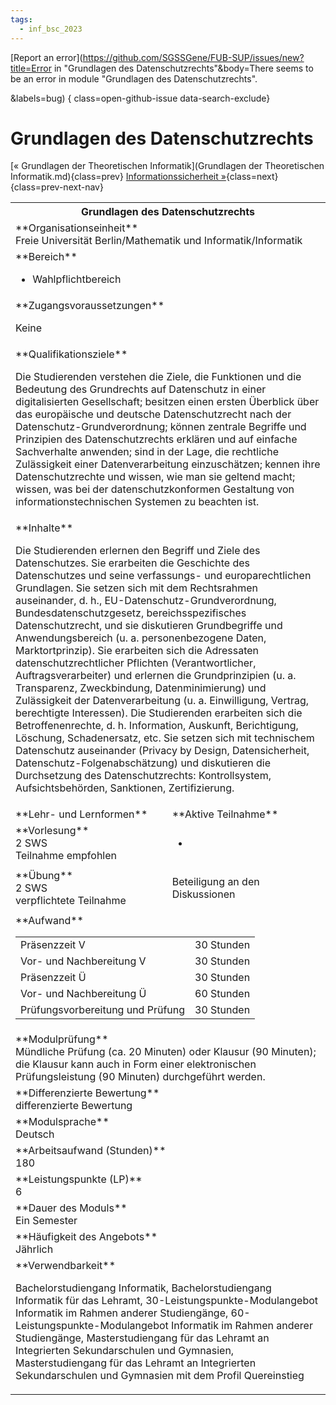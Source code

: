```yaml
---
tags:
  - inf_bsc_2023
---
```

[Report an error](https://github.com/SGSSGene/FUB-SUP/issues/new?title=Error in "Grundlagen des Datenschutzrechts"&body=There seems to be an error in module "Grundlagen des Datenschutzrechts".

<Describe here a slightly more detailed description of what is wrong>&labels=bug)
{ class=open-github-issue data-search-exclude}

# Grundlagen des Datenschutzrechts

[« Grundlagen der Theoretischen Informatik](Grundlagen der Theoretischen Informatik.md){class=prev}
[Informationssicherheit »](Informationssicherheit.md){class=next}
{class=prev-next-nav}

<table markdown id="moduledesc">
<tr markdown class="moduledesc_head"><th colspan="2">Grundlagen des Datenschutzrechts </th></tr>
<tr markdown><td colspan="2">**Organisationseinheit**   <br>Freie Universität Berlin/Mathematik und Informatik/Informatik</td></tr>

<tr markdown><td colspan="2">**Bereich**<br>


- Wahlpflichtbereich

</td></tr>

<tr markdown><td colspan="2">**Zugangsvoraussetzungen** <br>

Keine


</td></tr>
<tr markdown><td colspan="2">**Qualifikationsziele**    <br>

Die Studierenden verstehen die Ziele, die Funktionen und die Bedeutung des
Grundrechts auf Datenschutz in einer digitalisierten Gesellschaft; besitzen
einen ersten Überblick über das europäische und deutsche Datenschutzrecht
nach der Datenschutz-Grundverordnung; können zentrale Begriffe und
Prinzipien des Datenschutzrechts erklären und auf einfache Sachverhalte
anwenden; sind in der Lage, die rechtliche Zulässigkeit einer
Datenverarbeitung einzuschätzen; kennen ihre Datenschutzrechte und wissen,
wie man sie geltend macht; wissen, was bei der datenschutzkonformen
Gestaltung von informationstechnischen Systemen zu beachten ist.


</td></tr>
<tr markdown><td colspan="2">**Inhalte**                <br>

Die Studierenden erlernen den Begriff und Ziele des Datenschutzes. Sie
erarbeiten die Geschichte des Datenschutzes und seine verfassungs- und
europarechtlichen Grundlagen. Sie setzen sich mit dem Rechtsrahmen
auseinander, d. h., EU-Datenschutz-Grundverordnung, Bundesdatenschutzgesetz,
bereichsspezifisches Datenschutzrecht, und sie diskutieren Grundbegriffe und
Anwendungsbereich (u. a. personenbezogene Daten, Marktortprinzip). Sie
erarbeiten sich die Adressaten datenschutzrechtlicher Pflichten
(Verantwortlicher, Auftragsverarbeiter) und erlernen die Grundprinzipien (u.
a. Transparenz, Zweckbindung, Datenminimierung) und Zulässigkeit der
Datenverarbeitung (u. a. Einwilligung, Vertrag, berechtigte Interessen). Die
Studierenden erarbeiten sich die Betroffenenrechte, d. h. Information,
Auskunft, Berichtigung, Löschung, Schadenersatz, etc. Sie setzen sich mit
technischem Datenschutz auseinander (Privacy by Design, Datensicherheit,
Datenschutz-Folgenabschätzung) und diskutieren die Durchsetzung des
Datenschutzrechts: Kontrollsystem, Aufsichtsbehörden, Sanktionen,
Zertifizierung.


</td></tr>

<tr markdown><td>**Lehr- und Lernformen**</td><td>**Aktive Teilnahme**</td></tr>
<tr markdown><td> **Vorlesung** <br>2 SWS <br> Teilnahme empfohlen</td><td>

-
</td></tr>
<tr markdown><td> **Übung** <br>2 SWS <br> verpflichtete Teilnahme</td><td>

Beteiligung an den Diskussionen
</td></tr>
<tr markdown><td colspan="2">**Aufwand**                <br>
<table class="aufwand_table">
<tr><td>Präsenzzeit V</td><td>30 Stunden</td></tr>
<tr><td>Vor- und Nachbereitung V</td><td>30 Stunden</td></tr>
<tr><td>Präsenzzeit Ü</td><td>30 Stunden</td></tr>
<tr><td>Vor- und Nachbereitung Ü</td><td>60 Stunden</td></tr>
<tr><td>Prüfungsvorbereitung und Prüfung</td><td>30 Stunden</td></tr>
</table>

</td></tr>
<tr markdown><td colspan="2">**Modulprüfung**             <br>Mündliche Prüfung (ca. 20 Minuten) oder Klausur (90 Minuten); die Klausur
kann auch in Form einer elektronischen Prüfungsleistung (90 Minuten)
durchgeführt werden.


</td></tr>
<tr markdown><td colspan="2">**Differenzierte Bewertung** <br>differenzierte Bewertung

</td></tr>
<tr markdown><td colspan="2">**Modulsprache**             <br>Deutsch</td></tr>
<tr markdown><td colspan="2">**Arbeitsaufwand (Stunden)** <br>180</td></tr>
<tr markdown><td colspan="2">**Leistungspunkte (LP)**     <br>6</td></tr>
<tr markdown><td colspan="2">**Dauer des Moduls**         <br>Ein Semester</td></tr>
<tr markdown><td colspan="2">**Häufigkeit des Angebots**  <br>Jährlich</td></tr>
<tr markdown><td colspan="2">**Verwendbarkeit**           <br>

Bachelorstudiengang Informatik, Bachelorstudiengang Informatik für das
Lehramt, 30-Leistungspunkte-Modulangebot Informatik im Rahmen anderer
Studiengänge, 60-Leistungspunkte-Modulangebot Informatik im Rahmen anderer
Studiengänge, Masterstudiengang für das Lehramt an Integrierten
Sekundarschulen und Gymnasien, Masterstudiengang für das Lehramt an
Integrierten Sekundarschulen und Gymnasien mit dem Profil Quereinstieg


</td></tr>

</table>
